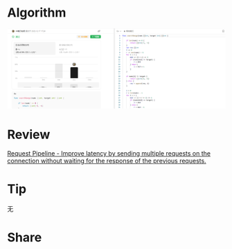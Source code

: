 # Algorithm

![算法](../../../images/temp/ricardoyu-2023-12-17-lc.png "算法")

# Review

[Request Pipeline - Improve latency by sending multiple requests on the connection without waiting for the response of the previous requests.](https://martinfowler.com/articles/patterns-of-distributed-systems/request-pipeline.html)

# Tip

无

# Share
